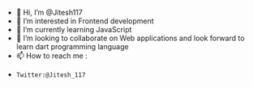 - 👋 Hi, I’m @Jitesh117
- 👀 I’m interested in Frontend development
- 🌱 I’m currently learning JavaScript
- 💞️ I’m looking to collaborate on Web applications and look forward to learn dart programming language
- 📫 How to reach me :
-     Twitter:@Jitesh_117

<!---
Jitesh117/Jitesh117 is a ✨ special ✨ repository because its `README.md` (this file) appears on your GitHub profile.
You can click the Preview link to take a look at your changes.
--->
